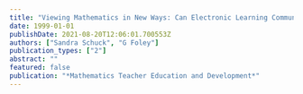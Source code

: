 ```yaml
---
title: "Viewing Mathematics in New Ways: Can Electronic Learning Communities Assist?"
date: 1999-01-01
publishDate: 2021-08-20T12:06:01.700553Z
authors: ["Sandra Schuck", "G Foley"]
publication_types: ["2"]
abstract: ""
featured: false
publication: "*Mathematics Teacher Education and Development*"
---
```


